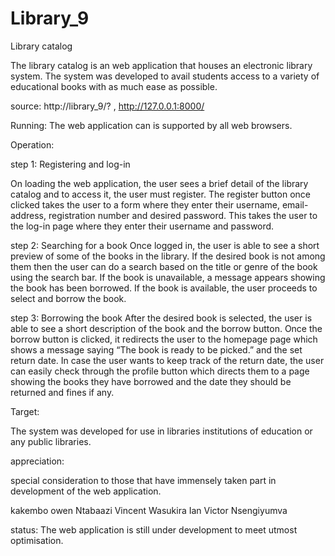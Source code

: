 # Library_9

Library catalog

The library catalog is an web application that houses an electronic library system.
The system was developed to avail students access to a variety of educational books with as much ease as possible.

source: http://library_9/?  , http://127.0.0.1:8000/

Running: The web application can is supported by all web browsers.


Operation:

step 1: Registering and log-in

On loading the web application, the user sees a brief detail of the library catalog and to access it, 
the user must register. The register button once clicked takes the user to a form where they enter 
their username, email-address, registration number and desired password. This takes the user to 
the log-in page where they enter their username and password.

step 2: Searching for a book
Once logged in, the user is able to see a short preview of some of the books in the library. If the
desired book is not among them then the user can do a search based on the title or genre of the 
book using the search bar. If the book is unavailable, a message appears showing the book has been 
borrowed. If the book is available, the user proceeds to select and borrow the book.

step 3: Borrowing the book
After the desired book is selected, the user is able to see a short description of the book and the 
borrow button. Once the borrow button is clicked, it redirects the user to the homepage page which 
shows a message saying “The book is ready to be picked.” and the set return date. In case the user 
wants to keep track of the return date, the user can easily check through the profile button which 
directs them to a page showing the books they have borrowed and the date they should be returned 
and fines if any.

Target:

The system was developed for use in libraries institutions of education or any public libraries.


appreciation:

special consideration to those that have immensely taken part in development of the web application.

kakembo owen 
Ntabaazi Vincent
Wasukira Ian
Victor Nsengiyumva




status: The web application is still under development to meet utmost optimisation.




